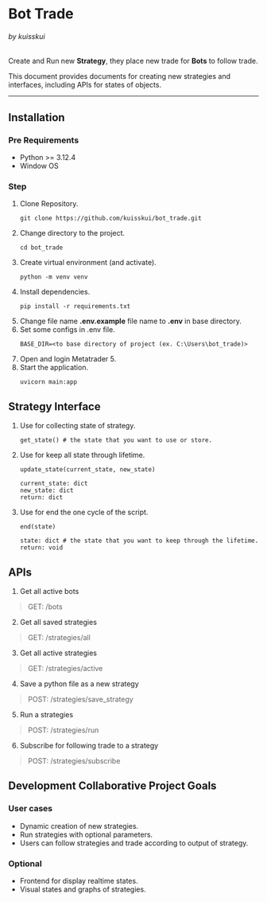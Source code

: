 # Bot Trade
###### by kuisskui

Create and Run new **Strategy**, they place new trade for **Bots** to follow trade.

This document provides documents for creating new strategies and interfaces, including APIs for states of objects.

---

## Installation

### Pre Requirements
- Python >= 3.12.4
- Window OS

### Step
1. Clone Repository.
    ```
    git clone https://github.com/kuisskui/bot_trade.git
    ```
2. Change directory to the project.
    ```
    cd bot_trade
    ```
3. Create virtual environment (and activate).
    ```
    python -m venv venv
    ```
4. Install dependencies.
    ```
    pip install -r requirements.txt
    ```
5. Change file name **.env.example** file name to **.env** in base directory.
6. Set some configs in .env file.
    ```
    BASE_DIR=<to base directory of project (ex. C:\Users\bot_trade)>
    ```
7. Open and login Metatrader 5.
8. Start the application.
    ```
    uvicorn main:app
    ```

## Strategy Interface
1. Use for collecting state of strategy.
    ```
    get_state() # the state that you want to use or store.
    ```
2. Use for keep all state through lifetime.
    ```
    update_state(current_state, new_state)
   
    current_state: dict
    new_state: dict
    return: dict
    ```

3. Use for end the one cycle of the script.
    ```
    end(state)
   
    state: dict # the state that you want to keep through the lifetime.
    return: void
    ```

## APIs
1. Get all active bots
> GET: /bots  

2. Get all saved strategies
> GET: /strategies/all  

3. Get all active strategies
> GET: /strategies/active  

4. Save a python file as a new strategy
> POST: /strategies/save_strategy  

5. Run a strategies
> POST: /strategies/run  

6. Subscribe for following trade to a strategy
> POST: /strategies/subscribe  


## Development Collaborative Project Goals
### User cases
- Dynamic creation of new strategies.
- Run strategies with optional parameters.
- Users can follow strategies and trade according to output of strategy.

### Optional 
- Frontend for display realtime states.
- Visual states and graphs of strategies.
